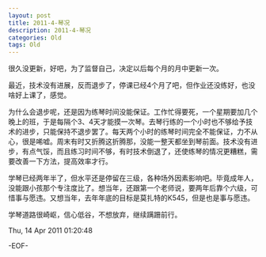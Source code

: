 ```yaml
---
layout: post
title: 2011-4-琴况
description: 2011-4-琴况
categories: Old
tags: Old
---
```

很久没更新，好吧，为了监督自己，决定以后每个月的月中更新一次。

  
最近，技术没有进展，反而退步了，停课已经4个月了吧，但作业还没练好，也没啥好上课了，感觉。

  
为什么会退步呢，还是因为练琴时间没能保证。工作忙得要死，一个星期要加几个晚上的班，于是每隔个3、4天才能摸一次琴。去琴行练的一个小时也不够给予技术的进步，只能保持不退步罢了。每天两个小时的练琴时间完全不能保证，力不从心，很是唏嘘。周末有时又折腾这折腾那，没能一整天都坐到琴前面。技术没有进步，有点气馁，而且练习时间不够，有时技术倒退了，还使练琴的情况更糟糕，需要改善一下方法，提高效率才行。

  
学琴已经两年半了，但水平还是停留在三级，各种场外因素影响吧。毕竟成年人，没能跟小孩那个专注度比了。想当年，还跟第一个老师说，要两年后靠个六级，可惜事与愿违。又想当年，去年年底的目标是莫扎特的K545，但是也是事与愿违。

  
学琴道路很崎岖，信心低谷，不想放弃，继续蹒跚前行。

Thu, 14 Apr 2011 01:20:48

-EOF-